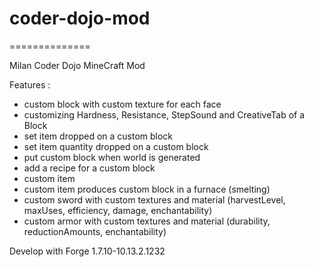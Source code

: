 # coder-dojo-mod 
==============

Milan Coder Dojo MineCraft Mod


Features :

* custom block with custom texture for each face
* customizing Hardness, Resistance, StepSound and CreativeTab of a Block
* set item dropped on a custom block
* set item quantity dropped on a custom block
* put custom block when world is generated
* add a recipe for a custom block
* custom item
* custom item produces custom block in a furnace (smelting)
* custom sword with custom textures and material (harvestLevel, maxUses, efficiency, damage, enchantability)
* custom armor with custom textures and material (durability, reductionAmounts, enchantability)

Develop with Forge 1.7.10-10.13.2.1232
